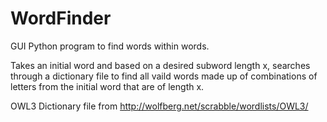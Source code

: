 # WordFinder

GUI Python program to find words within words.

Takes an initial word and based on a desired subword length x, searches through a dictionary file to find all vaild words made up of combinations of letters from the initial word that are of length x.

OWL3 Dictionary file from http://wolfberg.net/scrabble/wordlists/OWL3/
